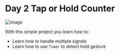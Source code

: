# Day 2 Tap or Hold Counter

![image](https://drive.google.com/uc?export=download&id=0B2b4SnYRu-h_eHdUdjM2VWJBOTQ)

With this simple project you learn how to:

- Learn how to handle multiple signals
- Learn how to use `Timer` to detect hold gesture
